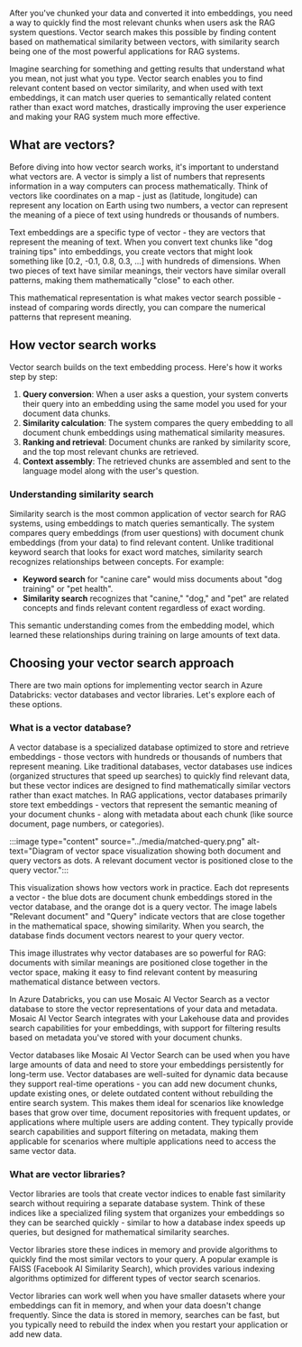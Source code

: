 After you've chunked your data and converted it into embeddings, you need a way to quickly find the most relevant chunks when users ask the RAG system questions. Vector search makes this possible by finding content based on mathematical similarity between vectors, with similarity search being one of the most powerful applications for RAG systems.

Imagine searching for something and getting results that understand what you mean, not just what you type. Vector search enables you to find relevant content based on vector similarity, and when used with text embeddings, it can match user queries to semantically related content rather than exact word matches, drastically improving the user experience and making your RAG system much more effective.

## What are vectors?

Before diving into how vector search works, it's important to understand what vectors are. A vector is simply a list of numbers that represents information in a way computers can process mathematically. Think of vectors like coordinates on a map - just as (latitude, longitude) can represent any location on Earth using two numbers, a vector can represent the meaning of a piece of text using hundreds or thousands of numbers.

Text embeddings are a specific type of vector - they are vectors that represent the meaning of text. When you convert text chunks like "dog training tips" into embeddings, you create vectors that might look something like [0.2, -0.1, 0.8, 0.3, ...] with hundreds of dimensions. When two pieces of text have similar meanings, their vectors have similar overall patterns, making them mathematically "close" to each other.

This mathematical representation is what makes vector search possible - instead of comparing words directly, you can compare the numerical patterns that represent meaning.

## How vector search works

Vector search builds on the text embedding process. Here's how it works step by step:

1. **Query conversion**: When a user asks a question, your system converts their query into an embedding using the same model you used for your document data chunks.
2. **Similarity calculation**: The system compares the query embedding to all document chunk embeddings using mathematical similarity measures.
3. **Ranking and retrieval**: Document chunks are ranked by similarity score, and the top most relevant chunks are retrieved.
4. **Context assembly**: The retrieved chunks are assembled and sent to the language model along with the user's question.

### Understanding similarity search

Similarity search is the most common application of vector search for RAG systems, using embeddings to match queries semantically. The system compares query embeddings (from user questions) with document chunk embeddings (from your data) to find relevant content. Unlike traditional keyword search that looks for exact word matches, similarity search recognizes relationships between concepts. For example:

- **Keyword search** for "canine care" would miss documents about "dog training" or "pet health".
- **Similarity search** recognizes that "canine," "dog," and "pet" are related concepts and finds relevant content regardless of exact wording.

This semantic understanding comes from the embedding model, which learned these relationships during training on large amounts of text data.

## Choosing your vector search approach

There are two main options for implementing vector search in Azure Databricks: vector databases and vector libraries. Let's explore each of these options.

### What is a vector database?

A vector database is a specialized database optimized to store and retrieve embeddings - those vectors with hundreds or thousands of numbers that represent meaning. Like traditional databases, vector databases use indices (organized structures that speed up searches) to quickly find relevant data, but these vector indices are designed to find mathematically similar vectors rather than exact matches. In RAG applications, vector databases primarily store text embeddings - vectors that represent the semantic meaning of your document chunks - along with metadata about each chunk (like source document, page numbers, or categories).

:::image type="content" source="../media/matched-query.png" alt-text="Diagram of vector space visualization showing both document and query vectors as dots. A relevant document vector is positioned close to the query vector.":::

This visualization shows how vectors work in practice. Each dot represents a vector - the blue dots are document chunk embeddings stored in the vector database, and the orange dot is a query vector. The image labels "Relevant document" and "Query" indicate vectors that are close together in the mathematical space, showing similarity. When you search, the database finds document vectors nearest to your query vector.

This image illustrates why vector databases are so powerful for RAG: documents with similar meanings are positioned close together in the vector space, making it easy to find relevant content by measuring mathematical distance between vectors.

In Azure Databricks, you can use Mosaic AI Vector Search as a vector database to store the vector representations of your data and metadata. Mosaic AI Vector Search integrates with your Lakehouse data and provides search capabilities for your embeddings, with support for filtering results based on metadata you've stored with your document chunks.

Vector databases like Mosaic AI Vector Search can be used when you have large amounts of data and need to store your embeddings persistently for long-term use. Vector databases are well-suited for dynamic data because they support real-time operations - you can add new document chunks, update existing ones, or delete outdated content without rebuilding the entire search system. This makes them ideal for scenarios like knowledge bases that grow over time, document repositories with frequent updates, or applications where multiple users are adding content. They typically provide search capabilities and support filtering on metadata, making them applicable for scenarios where multiple applications need to access the same vector data.

### What are vector libraries?

Vector libraries are tools that create vector indices to enable fast similarity search without requiring a separate database system. Think of these indices like a specialized filing system that organizes your embeddings so they can be searched quickly - similar to how a database index speeds up queries, but designed for mathematical similarity searches.

Vector libraries store these indices in memory and provide algorithms to quickly find the most similar vectors to your query. A popular example is FAISS (Facebook AI Similarity Search), which provides various indexing algorithms optimized for different types of vector search scenarios.

Vector libraries can work well when you have smaller datasets where your embeddings can fit in memory, and when your data doesn't change frequently. Since the data is stored in memory, searches can be fast, but you typically need to rebuild the index when you restart your application or add new data.
